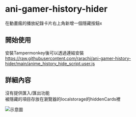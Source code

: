 # ani-gamer-history-hider

在動畫瘋的播放紀錄卡片右上角新增一個隱藏按鈕x

## 開始使用

安裝Tampermonkey後可以透過連結安裝
https://raw.githubusercontent.com/rarachi/ani-gamer-history-hider/main/anime_history_hide_script.user.js

## 詳細內容

沒有提供匯入/匯出功能  
被隱藏的項目存放在瀏覽器的localstorage的hiddenCards裡  

![示意圖](images/sample.jpg)
